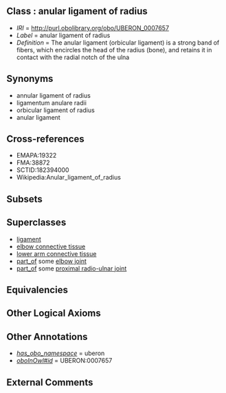 
## Class : anular ligament of radius

 * *IRI* = http://purl.obolibrary.org/obo/UBERON_0007657
 * *Label* = anular ligament of radius
 * *Definition* = The anular ligament (orbicular ligament) is a strong band of fibers, which encircles the head of the radius (bone), and retains it in contact with the radial notch of the ulna

## Synonyms

 * annular ligament of radius
 * ligamentum anulare radii
 * orbicular ligament of radius
 * anular ligament

## Cross-references

 * EMAPA:19322
 * FMA:38872
 * SCTID:182394000
 * Wikipedia:Anular_ligament_of_radius

## Subsets


## Superclasses

 * [ligament](../../UBERON/11/UBERON_0000211.md)
 * [elbow connective tissue](../../UBERON/74/UBERON_0003574.md)
 * [lower arm connective tissue](../../UBERON/68/UBERON_0004268.md)
 * [part_of](../../BFO/50/BFO_0000050.md) some [elbow joint](../../UBERON/90/UBERON_0001490.md)
 * [part_of](../../BFO/50/BFO_0000050.md) some [proximal radio-ulnar joint](../../UBERON/65/UBERON_0007165.md)

## Equivalencies


## Other Logical Axioms


## Other Annotations

 * *[has_obo_namespace](../../ce/oboInOwl#hasOBONamespace.md)* = uberon
 * *[oboInOwl#id](../../id/oboInOwl#id.md)* = UBERON:0007657

## External Comments

